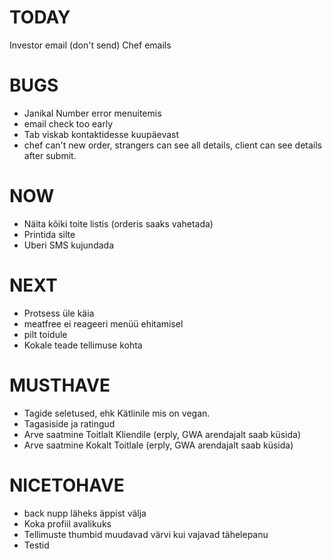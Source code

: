# TODAY
Investor email (don't send)
Chef emails

# BUGS
* Janikal Number error menuitemis
* email check too early
* Tab viskab kontaktidesse kuupäevast
* chef can't new order, strangers can see all details, client can see details after submit.

# NOW
* Näita kõiki toite listis (orderis saaks vahetada)
* Printida silte
* Uberi SMS kujundada

# NEXT
* Protsess üle käia
* meatfree ei reageeri menüü ehitamisel
* pilt toidule
* Kokale teade tellimuse kohta

# MUSTHAVE
* Tagide seletused, ehk Kätlinile mis on vegan.
* Tagasiside ja ratingud
* Arve saatmine Toitlalt Kliendile (erply, GWA arendajalt saab küsida)
* Arve saatmine Kokalt Toitlale (erply, GWA arendajalt saab küsida)

# NICETOHAVE
* back nupp läheks äppist välja
* Koka profiil avalikuks
* Tellimuste thumbid muudavad värvi kui vajavad tähelepanu
* Testid

